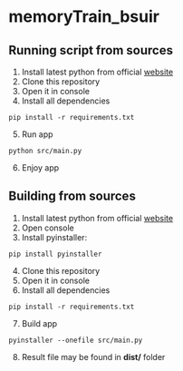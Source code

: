 # memoryTrain_bsuir

## Running script from sources
1. Install latest python from official [website](https://www.python.org/downloads/)
2. Clone this repository
3. Open it in console
4. Install all dependencies 
```
pip install -r requirements.txt
```
5. Run app
```
python src/main.py
```
6. Enjoy app


## Building from sources
1. Install latest python from official [website](https://www.python.org/downloads/)
2. Open console
3. Install pyinstaller:
```
pip install pyinstaller
```
4. Clone this repository
5. Open it in console
6. Install all dependencies 
```
pip install -r requirements.txt
```
7. Build app
```
pyinstaller --onefile src/main.py
```
8. Result file may be found in __dist/__ folder

